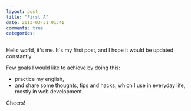 ```yaml
---
layout: post
title: "First A"
date: 2013-03-31 01:41
comments: true
categories:
---
```

Hello world, it's me. It's my first post, and I hope it would be updated constantly.

Few goals I would like to achieve by doing this:

+   practice my english,
+   and share some thoughts, tips and hacks, which I use in everyday life, mostly in web development.

Cheers!
